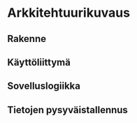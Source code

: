 # Arkkitehtuurikuvaus

## Rakenne

## Käyttöliittymä

## Sovelluslogiikka

## Tietojen pysyväistallennus

